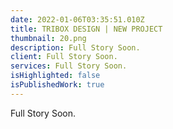 ```yaml
---
date: 2022-01-06T03:35:51.010Z
title: TRIBOX DESIGN | NEW PROJECT
thumbnail: 20.png
description: Full Story Soon.
client: Full Story Soon.
services: Full Story Soon.
isHighlighted: false
isPublishedWork: true
---
```

Full Story Soon.
